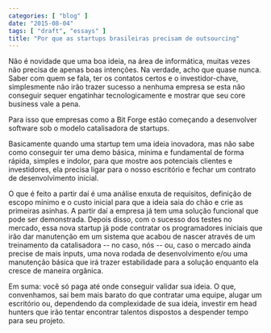 ```yaml
---
categories: [ "blog" ]
date: "2015-08-04"
tags: [ "draft", "essays" ]
title: "Por que as startups brasileiras precisam de outsourcing"
---
```

Não é novidade que uma boa ideia, na área de informática,
muitas vezes não precisa de apenas boas intenções. Na verdade,
acho que quase nunca. Saber com quem se fala, ter os contatos certos e
o investidor-chave, simplesmente não irão trazer sucesso a nenhuma
empresa se esta não conseguir sequer engatinhar tecnologicamente e
mostrar que seu core business vale a pena.

Para isso que empresas como a Bit Forge estão começando a desenvolver
software sob o modelo catalisadora de startups.

Basicamente quando uma startup tem uma ideia inovadora, mas não sabe
como conseguir ter uma demo básica, mínima e fundamental de forma
rápida, simples e indolor, para que mostre aos potenciais clientes e
investidores, ela precisa ligar para o nosso escritório e fechar um
contrato de desenvolvimento inicial.

O que é feito a partir daí é uma análise enxuta de requisitos,
definição de escopo mínimo e o custo inicial para que a ideia saia
do chão e crie as primeiras asinhas. A partir daí a empresa já tem
uma solução funcional que pode ser demonstrada. Depois disso, com o
sucesso dos testes no mercado, essa nova startup já pode contratar
os programadores iniciais que irão dar manutenção em um sistema
que acabou de nascer através de um treinamento da catalisadora -- no
caso, nós -- ou, caso o mercado ainda precise de mais inputs, uma nova
rodada de desenvolvimento e/ou uma manutenção básica que irá trazer
estabilidade para a solução enquanto ela cresce de maneira orgânica.

Em suma: você só paga até onde conseguir validar sua ideia. O que,
convenhamos, sai bem mais barato do que contratar uma equipe, alugar
um escritório ou, dependendo da complexidade de sua ideia, investir em
head hunters que irão tentar encontrar talentos dispostos a despender
tempo para seu projeto.

